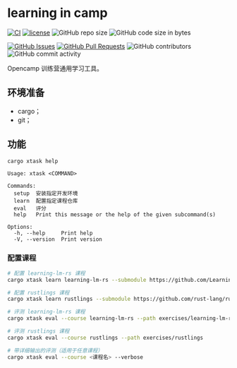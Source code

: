 ﻿# learning in camp

[![CI](https://github.com/LearningInfiniTensor/learning-in-camp/actions/workflows/build.yml/badge.svg?branch=main)](https://github.com/LearningInfiniTensor/learning-in-camp/actions)
[![license](https://img.shields.io/github/license/LearningInfiniTensor/learning-in-camp)](https://mit-license.org/)
![GitHub repo size](https://img.shields.io/github/repo-size/LearningInfiniTensor/learning-in-camp)
![GitHub code size in bytes](https://img.shields.io/github/languages/code-size/LearningInfiniTensor/learning-in-camp)

[![GitHub Issues](https://img.shields.io/github/issues/LearningInfiniTensor/learning-in-camp)](https://github.com/LearningInfiniTensor/learning-in-camp/issues)
[![GitHub Pull Requests](https://img.shields.io/github/issues-pr/LearningInfiniTensor/learning-in-camp)](https://github.com/LearningInfiniTensor/learning-in-camp/pulls)
![GitHub contributors](https://img.shields.io/github/contributors/LearningInfiniTensor/learning-in-camp)
![GitHub commit activity](https://img.shields.io/github/commit-activity/m/LearningInfiniTensor/learning-in-camp)

Opencamp 训练营通用学习工具。

## 环境准备

- cargo；
- git；

## 功能

```shell
cargo xtask help
```

```plaintext
Usage: xtask <COMMAND>

Commands:
  setup  安装指定开发环境
  learn  配置指定课程仓库
  eval   评分
  help   Print this message or the help of the given subcommand(s)

Options:
  -h, --help     Print help
  -V, --version  Print version
```
### 配置课程
```bash
# 配置 learning-lm-rs 课程
cargo xtask learn learning-lm-rs --submodule https://github.com/LearningInfiniTensor/learning-lm-rs.git

# 配置 rustlings 课程
cargo xtask learn rustlings --submodule https://github.com/rust-lang/rustlings.git

# 评测 learning-lm-rs 课程
cargo xtask eval --course learning-lm-rs --path exercises/learning-lm-rs

# 评测 rustlings 课程 
cargo xtask eval --course rustlings --path exercises/rustlings

# 带详细输出的评测（适用于任意课程）
cargo xtask eval --course <课程名> --verbose

```
